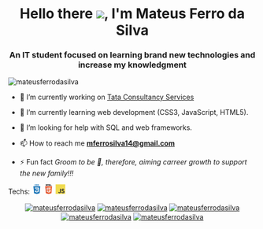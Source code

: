 <h1 align="center">Hello there <img src="https://raw.githubusercontent.com/kaueMarques/kaueMarques/master/hi.gif" width="30px">, I'm Mateus Ferro da Silva</h1>
<h3 align="center">An IT student focused on learning brand new technologies and increase my knowledgment</h3>
<p align="left"> <img src="https://komarev.com/ghpvc/?username=mateusferrodasilva" alt="mateusferrodasilva" /> </p>

- 🔭 I’m currently working on [Tata Consultancy Services](https://www.tcs.com/)

- 🌱 I’m currently learning web development (CSS3, JavaScript, HTML5).

- 🤔 I’m looking for help with SQL and web frameworks.

- 📫 How to reach me **mferrosilva14@gmail.com**

- ⚡ Fun fact *Groom to be 💑, therefore, aiming carreer growth to support the new family!!!*

<p align="left">
  Techs: 
<img src="https://raw.githubusercontent.com/devicons/devicon/master/icons/css3/css3-plain-wordmark.svg" alt="css3"  width="20" height="20"/>
<img src="https://raw.githubusercontent.com/devicons/devicon/master/icons/html5/html5-original-wordmark.svg" alt="html5"  width="20" height="20"/>
<img src="https://raw.githubusercontent.com/devicons/devicon/master/icons/javascript/javascript-original.svg" alt="javascript" width="20" height="20"/>
</p>

<p align="center">
<a href="https://stackoverflow.com/users/15558539/mateus-ferro-da-silva/" target="blank"><img align="center" src="https://cdn.jsdelivr.net/npm/simple-icons@3.0.1/icons/stackoverflow.svg" alt="mateusferrodasilva" height="20" width="20" /></a>
<a href="https://www.linkedin.com/in/mateus-ferro-da-silva-69435914a/" target="blank"><img align="center" src="https://cdn.jsdelivr.net/npm/simple-icons@3.0.1/icons/linkedin.svg" alt="mateusferrodasilva" height="20" width="20" /></a>
<a href="https://www.facebook.com/profile.php?id=100007961779469" target="blank"><img align="center" src="https://cdn.jsdelivr.net/npm/simple-icons@3.0.1/icons/facebook.svg" alt="mateusferrodasilva" height="20" width="20" /></a>
<a href="https://instagram.com/mateusferrodasilva" target="blank"><img align="center" src="https://cdn.jsdelivr.net/npm/simple-icons@3.0.1/icons/instagram.svg" alt="mateusferrodasilva" height="20" width="20" /></a>
<a href="https://dev.to/mateusferrodasilva" target="blank"><img align="center" src="https://d2fltix0v2e0sb.cloudfront.net/dev-badge.svg" alt="mateusferrodasilva" height="20" width="20">
</a>

</p>
